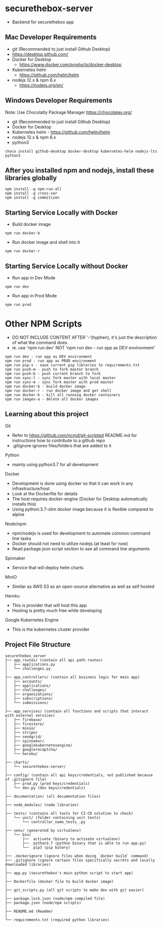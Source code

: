 # securethebox-server
- Backend for securethebox app

## Mac Developer Requirements
- git (Recommended to just install Github Desktop)
 - https://desktop.github.com/
- Docker for Desktop
  - https://www.docker.com/products/docker-desktop
- Kubernetes helm
  - https://github.com/helm/helm
- nodejs 12.x & npm 6.x
  - https://nodejs.org/en/

## Windows Developer Requirements
Note: Use Chocolatly Package Manager https://chocolatey.org/
- git (Recommended to just install Github Desktop)
- Docker for Desktop
- Kubernetes helm - https://github.com/helm/helm
- nodejs 12.x & npm 6.x
- python3
```
choco install github-desktop docker-desktop kubernetes-helm nodejs-lts python3
```

## After you installed npm and nodejs, install these libraries globally

```
npm install -g npm-run-all
npm install -g cross-var
npm install -g commitizen
```

## Starting Service Locally with Docker
- Build docker image
```
npm run docker-b
```
- Run docker image and shell into it
```
npm run docker-r
```

## Starting Service Locally without Docker
- Run app in Dev Mode
```
npm run dev
```
- Run app in Prod Mode
```
npm run prod
```

# Other NPM Scripts
- DO NOT INCLUDE CONTENT AFTER '-'(hyphen), it's just the description of what the command does.
- ie. use 'npm run dev' NOT 'npm run dev - run app as DEV environment'
```
npm run dev - run app as DEV environment
npm run prod - run app as PROD environment
npm run pip-s - save current pip libraries to requirements.txt
npm run push-m - push to fork master branch
npm run push-b - push current branch to fork
npm run sync-l - sync fork master with local master
npm run sync-m - sync fork master with prod master
npm run docker-b - build docker image
npm run docker-r - run docker image and get shell
npm run docker-k - kill all running docker containers
npm run images-a - delete all docker images
```

## Learning about this project
Git
- Refer to https://github.com/ncmd/git-scripted README.md for instructions how to contribute to a github repo
- .gitignore ignores files/folders that are added to it

Python
- mainly using python3.7 for all development

Docker
- Development is done using docker so that it can work in any infrastructure/host
- Look at the Dockerfile for details
- The host requires docker-engine (Docker for Desktop automatically installs this)
- Using python:3.7-slim docker image because it is flexible compared to alpine

Node/npm
- npm/nodejs is used for development to automate common command line tasks
- Docker should not need to utilize nodejs (at least for now)
- Read package.json script section to see all command line arguments

Spinnaker
- Service that will deploy helm charts

MinIO
- Similar as AWS S3 as an open-source alternative as well as self hosted

Heroku
- This is provider that will host this app
- Hosting is pretty much free while developing

Google Kubernetes Engine
- This is the kubernetes cluster provider

## Project File Structure
```
securethebox_server
├── app_routes/ (contain all api path routes)
│   ├── applications.py
│   └── challenges.py
│
├── app_controllers/ (contain all business logic for main app)
│   ├── accounts/
│   ├── applications/
│   ├── challenges/
│   ├── organizations/
│   ├── subscriptions/
│   └── submissions/
│
├── app_services/ (contain all functions and scripts that interact with external services)
│   ├── firebase/
│   ├── firestore/
│   ├── minio/
│   ├── stripe/
│   ├── sendgrid/
│   ├── spinnaker/
│   ├── googlekubernetesengine/
│   ├── googlerecaptcha/
│   └── heroku/
│
├── charts/ 
│   └── securethebox-server/
│
├── config/ (contain all api keys/credentials, not published because of .gitignore file)
│   ├── prod.py (prod keys/credentials)
│   └── dev.py (dev keys/credentials)
│
├── documentation/ (all documentation files)
│
├── node_modules/ (node libraries)
│
├── tests/ (contains all tests for CI-CD solution to check)
│   └── unit/ (folder containing unit tests)
│       └── controller_name_tests_.py
│
├── venv/ (generated by virtualenv)
│   └── bin/
│       ├──  activate (binary to activate virtualenv)
│       ├──  python3.7 (python binary that is able to run app.py)
│       └──  pip3 (pip binary)
│
├── .dockerignore (ignore files when doing `docker build` command)
├── .gitignore (ignore certain files specifically secrets and locally downloaded libraries)
│
├── app.py (securethebox's main python script to start app)
│
├── Dockerfile (docker file to build docker image)
│
├── git_scripts.py (all git scripts to make dev with git easier)
│
├── package.lock.json (node/npm compiled file)
├── package.json (node/npm scripts)
│
├── README.md (Readme)
│
└── requirements.txt (required python libraries)
```